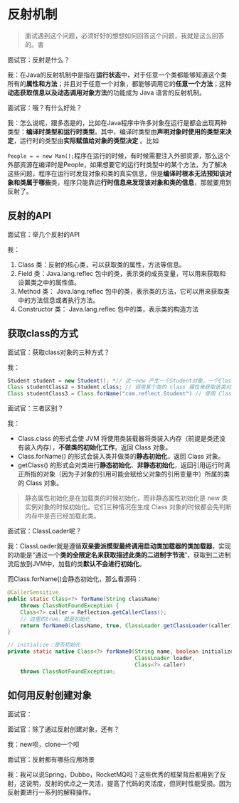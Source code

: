 # 反射机制

> 面试遇到这个问题，必须好好的想想如何回答这个问题，我就是这么回答的。害

面试官：反射是什么？

我：在Java的反射机制中是指在**运行状态**中，对于任意一个类都能够知道这个类所有的**属性和方法**；并且对于任意一个对象，都能够调用它的**任意一个方法**；这种**动态获取信息以及动态调用对象方法**的功能成为 Java 语言的反射机制。

面试官：哦？有什么好处？

我：怎么说呢，跟多态是的，比如在Java程序中许多对象在运行是都会出现两种类型：**编译时类型和运行时类型**。其中，编译时类型由**声明对象时使用的类型来决定**，运行时的类型由**实际赋值给对象的类型决定** 。比如

`People = = new Man();`程序在运行的时候，有时候需要注入外部资源，那么这个外部资源在编译时是People，如果想要它的运行时类型中的某个方法，为了解决这些问题，程序在运行时发现对象和类的真实信息，但是**编译时根本无法预知该对象和类属于哪些**类，程序只能靠运**行时信息来发现该对象和类的信息**，那就要用到反射了。

## 反射的API

面试官：举几个反射的API

我：

1.  Class 类：反射的核心类，可以获取类的属性，方法等信息。
2.  Field 类：Java.lang.reflec 包中的类，表示类的成员变量，可以用来获取和设置类之中的属性值。
3.  Method 类： Java.lang.reflec 包中的类，表示类的方法，它可以用来获取类中的方法信息或者执行方法。
4.  Constructor 类： Java.lang.reflec 包中的类，表示类的构造方法

## 获取class的方式

面试官：获取class对象的三种方式？

我：

```java
Student student = new Student(); *// 这一new 产生一个Student对象，一个Class对象。*
Class studentClass2 = Student.class; // 调用某个类的 class 属性来获取该类对应的 Class 对象
Class studentClass3 = Class.forName("com.reflect.Student") // 使用 Class 类中的 forName() 静态方法 ( 最安全 / 性能最好 )

```

面试官：三者区别？

我：

- Class.class 的形式会使 JVM 将使用类装载器将类装入内存（前提是类还没有装入内存），**不做类的初始化工作**，返回 Class 对象。
- Class.forName() 的形式会装入类并做类的**静态初始化**，返回 Class 对象。
- getClass() 的形式会对类进行**静态初始化**、**非静态初始化**，返回引用运行时真正所指的对象（因为子对象的引用可能会赋给父对象的引用变量中）所属的类的 Class 对象。

> 静态属性初始化是在加载类的时候初始化，而非静态属性初始化是 new 类实例对象的时候初始化。它们三种情况在生成 Class 对象的时候都会先判断内存中是否已经加载此类。

面试官：ClassLoader呢？

我：ClassLoader就是遵循**双亲委派模型最终调用启动类加载器的类加载器**，实现的功能是“通过一个**类的全限定名来获取描述此类的二进制字节流**”，获取到二进制流后放到JVM中，加载的类**默认不会进行初始化**。

而Class.forName()会静态初始化，那么看源码：

```java
@CallerSensitive
public static Class<?> forName(String className)
    throws ClassNotFoundException {
    Class<?> caller = Reflection.getCallerClass();
    // 这里的true，就是初始化
    return forName0(className, true, ClassLoader.getClassLoader(caller), caller);
}

// initialize：是否初始化
private static native Class<?> forName0(String name, boolean initialize,
                                        ClassLoader loader,
                                        Class<?> caller)
    throws ClassNotFoundException;
```

## 如何用反射创建对象

面试官：

面试官：除了通过反射创建对象，还有？


我：new呗，clone一个呗

面试官：反射都有哪些应用场景

我：我可以说Spring，Dubbo，RocketMQ吗？这些优秀的框架背后都用到了反射，这说明，反射的优点之一灵活，提高了代码的灵活度，但同时性能受损。因为反射要进行一系列的解释操作。

